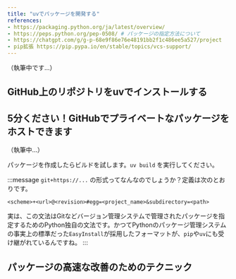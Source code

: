 ```yaml
---
title: "uvでパッケージを開発する"
references:
- https://packaging.python.org/ja/latest/overview/
- https://peps.python.org/pep-0508/ # パッケージの指定方法について
- https://chatgpt.com/g/g-p-68e9f86e76e48191bb2f1c486ee5a527/project    PEP508など
- pip拡張 https://pip.pypa.io/en/stable/topics/vcs-support/
---
```


（執筆中です...）

## GitHub上のリポジトリをuvでインストールする

## 5分ください！GitHubでプライベートなパッケージをホストできます

（執筆中...）

パッケージを作成したらビルドを試します。`uv build` を実行してください。

:::message
`git+https://...` の形式ってなんなのでしょうか？定義は次のとおりです。

```
<scheme>+<url>@<revision>#egg=<project_name>&subdirectory=<path>
````

実は、この文法はGitなどバージョン管理システムで管理されたパッケージを指定するためのPython独自の文法です。かつてPythonのパッケージ管理システムの事実上の標準だった`EasyInstall`が採用したフォーマットが、`pip`や`uv`にも受け継がれているんですね。
:::


## パッケージの高速な改善のためのテクニック
